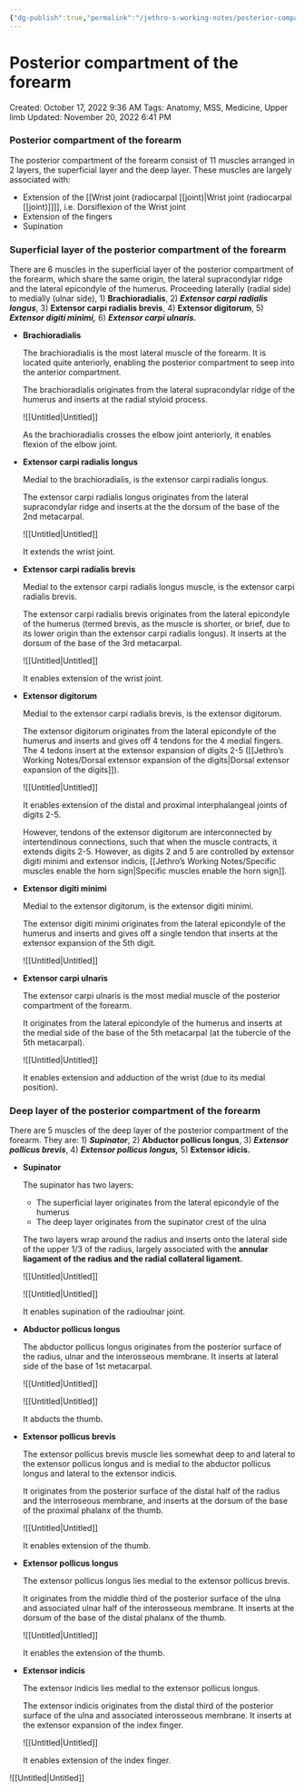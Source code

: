 ```yaml
---
{"dg-publish":true,"permalink":"/jethro-s-working-notes/posterior-compartment-of-the-forearm/","dgPassFrontmatter":true}
---
```



# Posterior compartment of the forearm

Created: October 17, 2022 9:36 AM
Tags: Anatomy, MSS, Medicine, Upper limb
Updated: November 20, 2022 6:41 PM

### Posterior compartment of the forearm

The posterior compartment of the forearm consist of 11 muscles arranged in 2 layers, the superficial layer and the deep layer. These muscles are largely associated with:

- Extension of the [[Wrist joint (radiocarpal [[joint)\|Wrist joint (radiocarpal [[joint)]]]], i.e. Dorsiflexion of the Wrist joint
- Extension of the fingers
- Supination

### Superficial layer of the posterior compartment of the forearm

There are 6 muscles in the superficial layer of the posterior compartment of the forearm, which share the same origin, the lateral supracondylar ridge and the lateral epicondyle of the humerus. Proceeding laterally (radial side) to medially (ulnar side), 1) ****************Brachioradialis****************, 2) ***************Extensor carpi radialis longus***************, 3) ******************************Extensor carpi radialis brevis******************************, 4) ******************Extensor digitorum******************, 5) ***********************Extensor digiti minimi,*********************** 6) *****Extensor carpi ulnaris.*****

- ******************************Brachioradialis******************************
    
    The brachioradialis is the most lateral muscle of the forearm. It is located quite anteriorly, enabling the posterior compartment to seep into the anterior compartment.
    
    The brachioradialis originates from the lateral supracondylar ridge of the humerus and inserts at the radial styloid process.
    
    ![[Untitled\|Untitled]]
    
    As the brachioradialis crosses the elbow joint anteriorly, it enables flexion of the elbow joint.
    
- ************************************************************Extensor carpi radialis longus************************************************************
    
    Medial to the brachioradialis, is the extensor carpi radialis longus.
    
    The extensor carpi radialis longus originates from the lateral supracondylar ridge and inserts at the the dorsum of the base of the 2nd metacarpal.
    
    ![[Untitled\|Untitled]]
    
    It extends the wrist joint.
    
- **************************Extensor carpi radialis brevis**************************
    
    Medial to the extensor carpi radialis longus muscle, is the extensor carpi radialis brevis.
    
    The extensor carpi radialis brevis originates from the lateral epicondyle of the humerus (termed brevis, as the muscle is shorter, or brief, due to its lower origin than the extensor carpi radialis longus). It inserts at the dorsum of the base of the 3rd metacarpal.
    
    ![[Untitled\|Untitled]]
    
    It enables extension of the wrist joint.
    
- ************************************Extensor digitorum************************************
    
    Medial to the extensor carpi radialis brevis, is the extensor digitorum.
    
    The extensor digitorum originates from the lateral epicondyle of the humerus and inserts and gives off 4 tendons for the 4 medial fingers. The 4 tedons insert at the extensor expansion of digits 2-5 ([[Jethro’s Working Notes/Dorsal extensor expansion of the digits\|Dorsal extensor expansion of the digits]]).
    
    ![[Untitled\|Untitled]]
    
    It enables extension of the distal and proximal interphalangeal joints of digits 2-5.
    
    However, tendons of the extensor digitorum are interconnected by intertendinous connections, such that when the muscle contracts, it extends digits 2-5. However, as digits 2 and 5 are controlled by extensor digiti minimi and extensor indicis, [[Jethro’s Working Notes/Specific muscles enable the horn sign\|Specific muscles enable the horn sign]].
    
- ********************************************Extensor digiti minimi********************************************
    
    Medial to the extensor digitorum, is the extensor digiti minimi.
    
    The extensor digiti minimi originates from the lateral epicondyle of the humerus and inserts and gives off a single tendon that inserts at the extensor expansion of the 5th digit.
    
    ![[Untitled\|Untitled]]
    
- ********************************************Extensor carpi ulnaris********************************************
    
    The extensor carpi ulnaris is the most medial muscle of the posterior compartment of the forearm.
    
    It originates from the lateral epicondyle of the humerus and inserts at the medial side of the base of the 5th metacarpal (at the tubercle of the 5th metacarpal).
    
    ![[Untitled\|Untitled]]
    
    It enables extension and adduction of the wrist (due to its medial position).
    

### Deep layer of the posterior compartment of the forearm

There are 5 muscles of the deep layer of the posterior compartment of the forearm. They are: 1) *********Supinator*********, 2) ************************Abductor pollicus longus************************, 3) *******************Extensor pollicus brevis*******************, 4) *************************Extensor pollicus longus,************************* 5) ****************Extensor idicis.****************

- ******************Supinator******************
    
    The supinator has two layers:
    
    - The superficial layer originates from the lateral epicondyle of the humerus
    - The deep layer originates from the supinator crest of the ulna
    
    The two layers wrap around the radius and inserts onto the lateral side of the upper 1/3 of the radius, largely associated with the **************annular liagament of the radius and the radial collateral ligament.**************
    
    ![[Untitled\|Untitled]]
    
    ![[Untitled\|Untitled]]
    
    It enables supination of the radioulnar joint.
    
- ****************************************Abductor pollicus longus****************************************
    
    The abductor pollicus longus originates from the posterior surface of the radius, ulnar and the interosseous membrane. It inserts at lateral side of the base of 1st metacarpal.
    
    ![[Untitled\|Untitled]]
    
    ![[Untitled\|Untitled]]
    
    It abducts the thumb.
    
- ************************************************Extensor pollicus brevis************************************************
    
    The extensor pollicus brevis muscle lies somewhat deep to and lateral to the extensor pollicus longus and is medial to the abductor pollicus longus and lateral to the extensor indicis.
    
    It originates from the posterior surface of the distal half of the radius and the interroseous membrane, and inserts at the dorsum of the base of the proximal phalanx of the thumb.
    
    ![[Untitled\|Untitled]]
    
    It enables extension of the thumb.
    
- ************************************************Extensor pollicus longus************************************************
    
    The extensor pollicus longus lies medial to the extensor pollicus brevis.
    
    It originates from the middle third of the posterior surface of the ulna and associated ulnar half of the interosseous membrane. It inserts at the dorsum of the base of the distal phalanx of the thumb.
    
    ![[Untitled\|Untitled]]
    
    It enables the extension of the thumb.
    
- ********************************************Extensor indicis********************************************
    
    The extensor indicis lies medial to the extensor pollicus longus.
    
    The extensor indicis originates from the distal third of the posterior surface of the ulna and associated interosseous membrane. It inserts at the extensor expansion of the index finger.
    
    ![[Untitled\|Untitled]]
    
    It enables extension of the index finger.
    

![[Untitled\|Untitled]]